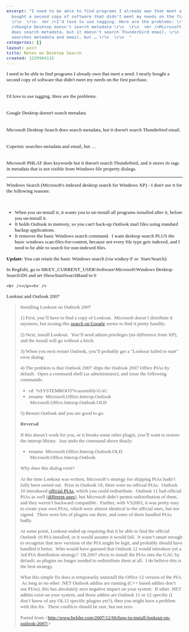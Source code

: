 ```yaml
---
excerpt: "I need to be able to find programs I already own that meet a need. I nearly
  bought a second copy of software that didn't meet my needs on the first purchase.
  \r\n  \r\n  <br />I'd love to use tagging. Here are the problems: \r\n  \r\n  <br
  />Google Desktop doesn't search metadata \r\n  \r\n  <br />Microsoft Desktop Search
  does search metadata, but it doesn't search Thunderbird email. \r\n  \r\n  <br />Copernic
  searches metadata and email, but … \r\n  \r\n  "
categories: []
layout: post
title: Notes on Desktop Search
created: 1229904115
---
```

I need to be able to find programs I already own that meet a need. I nearly bought a second copy of software that didn't meet my needs on the first purchase. 
  
  <br />I'd love to use tagging. Here are the problems: 
  
  <br />Google Desktop doesn't search metadata 
  
  <br />Microsoft Desktop Search does search metadata, but it doesn't search Thunderbird email. 
  
  <br />Copernic searches metadata and email, but … 
  
  <br />Microsoft PHLAT does keywords but it doesn't search Thunderbird, and it stores its tags in metadata that is not visible from Windows file property dialogs. <hr />Windows Search (Microsoft's indexed desktop search for Windows XP) - I don't use it for the following reasons: 
  
  <br />
  <ul>
    <li>When you un-install it, it wants you to un-install all programs installed after it, before you un-install it. </li>
    <li>It holds Outlook in memory, so you can't back-up Outlook mail files using standard backup applications. </li>
    <li>It removes the basic Windows search command.&nbsp; I want desktop search PLUS the basic windows scan-files-for-content, because not every file type gets indexed, and I need to be able to search for non-indexed files. </li>
  </ul>
  <p><strong>Update</strong>: You can retain the basic Windows search (via winkey-F or&nbsp; Start/Search):</p>
  <p>In RegEdit, go to HKEY_CURRENT_USER\Software\Microsoft\Windows Desktop Search\DS and set&nbsp;ShowStartSearchBand to 0
    
    <br /></p><hr />
  <meta content="text/html; charset=utf-8" http-equiv="Content-Type" />
  <meta content="BLOCKNOTE.NET" name="GENERATOR" />
  <title></title><style>BODY { FONT-FAMILY:Tahoma; FONT-SIZE:10pt }
P { FONT-FAMILY:Tahoma; FONT-SIZE:10pt }
DIV { FONT-FAMILY:Tahoma; FONT-SIZE:10pt }
TD { FONT-FAMILY:Tahoma; FONT-SIZE:10pt }
</style><basefont size="2" face="Tahoma" />Lookout and Outlook 2007

  <blockquote>
    <p>Installing Lookout on Outlook 2007</p>
    <p>1) First, you’ll have to find a copy of Lookout. &nbsp;Microsoft doesn’t distribute it anymore, but issuing this <a href="http://www.google.com/search?q=lookout%20outlook%20download">search on Google</a> seems to find it pretty handily.</p>
    <p>2) Next, install Lookout. &nbsp;You’ll need admin privileges (no difference from XP), and the install will go without a hitch.</p>
    <p>3) When you next restart Outlook, you’ll probably get a &quot;Lookout failed to start&quot; error dialog:</p>
    <p>4) The problem is that Outlook 2007 ships the Outlook 2007 Office PIAs by default. &nbsp;Open a command shell (as administrator), and issue the following commands:</p>
    <ul type="disc">
      <li>cd &nbsp;%SYSTEMROOT%\assembly\GAC</li>
      <li>rename &nbsp;Microsoft.Office.Interop.Outlook &nbsp;Microsoft.Office.Interop.Outlook.OLD</li>
    </ul>
    <p>5) Restart Outlook and you are good to go.</p>
    <p></p>
    <p><strong>Reversal</strong></p>
    <p>If this doesn’t work for you, or it breaks some other plugin, you’ll want to restore the interop library. &nbsp;Just undo the command above thusly:</p>
    <ul type="disc">
      <li>rename &nbsp;Microsoft.Office.Interop.Outlook.OLD &nbsp;Microsoft.Office.Interop.Outlook</li>
    </ul>
    <p>Why does this dialog exist?</p>
    <p>At the time Lookout was written, Microsoft’s strategy for shipping PIAs hadn’t fully been sorted out. &nbsp;Prior to Outlook 10, there were no official PIAs. &nbsp;Outlook 10 introduced <a href="http://support.microsoft.com/kb/328912">official PIAs</a>, which you could redistribute. &nbsp;Outlook 11 had official PIAs as well (<a href="http://msdn2.microsoft.com/en-us/library/aa159923(office.11).aspx">different ones</a>), but Microsoft didn’t permit redistribution of them, and they weren’t backward compatible. &nbsp;Further, with VS2003, it was pretty easy to create your own PIAs, which were almost identical to the official ones, but not signed. &nbsp;There were lots of plugins out there, and some of them handled PIAs badly. </p>
    <p>At some point, Lookout ended up requiring that it be able to find the official Outlook 10 PIA installed, or it would assume it would fail. &nbsp;It wasn’t smart enough to recognize that new versions of the PIA might be legit, and probably should have handled it better. &nbsp;Who would have guessed that Outlook 12 would introduce yet a 3rd PIA distribution strategy? &nbsp;OL2007 elects to install the PIAs into the GAC by default; so plugins no longer needed to redistribute them at all. &nbsp;I do believe this is the best strategy.</p>
    <p>What this simple fix does is temporarily uninstall the Office 12 version of the PIA. &nbsp;As long as no other .NET Outlook addins are running (C++ based addins don’t use PIAs), this has absolutely zero negative impact on your system. &nbsp;If other .NET addins exist on your system, and those addins are Outlook 11 or 12 specific (I don’t know of any OL12 specific plugins yet?), then you might have a problem with this fix. &nbsp;These conflicts should be rare, but not zero.</p>
    <p>Pasted from &lt;<a href="http://www.belshe.com/2007/12/06/how-to-install-lookout-on-outlook-2007">http://www.belshe.com/2007/12/06/how-to-install-lookout-on-outlook-2007/</a>&gt;</p>
  </blockquote>
